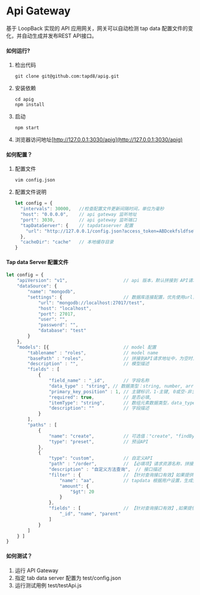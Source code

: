 # Api Gateway

基于 LoopBack 实现的 API 应用网关，网关可以自动检测 tap data 配置文件的变化，并自动生成并发布REST API接口。 

#### 如何运行?

1. 检出代码
	```shell
	git clone git@github.com:tapd8/apig.git
	```

2. 安装依赖
	```shell
	cd apig
	npm install
	```

3. 启动
	```shell
	npm start
	```

4. 浏览器访问地址[http://127.0.0.1:3030/apig](http://127.0.0.1:3030/apig)

#### 如何配置？

1. 配置文件
	```shell
	vim config.json
	```

2. 配置文件说明
	```javascript
	let config = {
      "intervals": 30000,   //检查配置文件更新间隔时间，单位为毫秒
      "host": "0.0.0.0",	// api gateway 监听地址
      "port": 3030,			// api gateway 监听端口
      "tapDataServer": {	// tapdataserver 配置
        "url": "http://127.0.0.1/config.json?access_token=ABDcekfsldfseWedfAdfEwgfsdfalpOj"
      },
      "cacheDir": "cache"	// 本地缓存目录
    }
	```


####  Tap data Server 配置文件

```javascript
let config = {
	"apiVersion": "v1",						// api 版本，默认拼接到 API请求地址中: /api/${apiVersion}/${basePath}
	"dataSource": {
		"name": "mongodb",
		"settings": { 						// 数据库连接配置，优先使用url，url为空时使用其他参数拼接
			"url": "mongodb://localhost:27017/test",
			"host": "localhost",
			"port": 27017,
			"user": "",
			"password": "",
			"database": "test"
		}
	},
	"models": [{							// model 配置
		"tablename" : "roles",				// model name
		"basePath" : "roles",				// 拼接到API请求地址中，为空时，默认取值 model name
		"description" : "",					// 模型描述
		"fields" : [
			{
				"field_name" : "_id",		// 字段名称
				"data_type" : "string",	// 数据类型：string, number, array
				"primary_key_position" : 1,	// 主键标识，1-主键, 0或空-非主键
				"required": true, 			// 是否必填,
				"itemType": "string",		// 数组元素数据类型，data_type 为 Array 时有效
				"description": ""			// 字段描述
			}
		],
		"paths" : [
			{
				"name": "create",			// 可选值："create", "findById", "updateById", "deleteById", "findPage"
				"type": "preset", 			// 预设API
			},
			{
				"type": "custom",			// 自定义API
				"path" : "/order",			// 【必填项】请求资源名称，拼接后的REST API URL 为： /api/${apiVersion}/${basePath}/order
				"description" : "自定义方法查询",	// 接口描述
				"filter" : {				// 【针对查询接口有效】如果提供，将会对这个API所有的数据库查询应用此查询条件，与用户查询条件 and 组合
					"name": "aa",			// tapdata 根据用户设置，生成查询条件；主要目的是保留前端灵活性
					"amount": {
						"$gt": 20
					}
				},
				"fields" : [				// 【针对查询接口有效】,如果提供，查询结果只包含指定的字段
					"_id", "name", "parent"
				]
			}
		]
	} ]
}

```

#### 如何测试？

1. 运行 API Gateway
2. 指定 tab data server 配置为 test/config.json
3. 运行测试用例 test/testApi.js